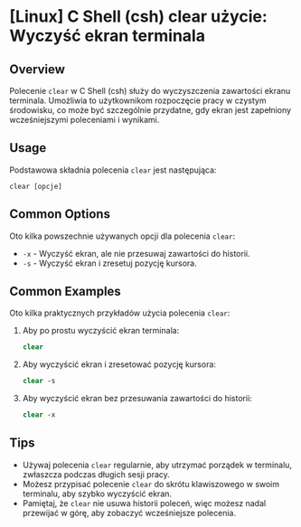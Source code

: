 # [Linux] C Shell (csh) clear użycie: Wyczyść ekran terminala

## Overview
Polecenie `clear` w C Shell (csh) służy do wyczyszczenia zawartości ekranu terminala. Umożliwia to użytkownikom rozpoczęcie pracy w czystym środowisku, co może być szczególnie przydatne, gdy ekran jest zapełniony wcześniejszymi poleceniami i wynikami.

## Usage
Podstawowa składnia polecenia `clear` jest następująca:

```
clear [opcje]
```

## Common Options
Oto kilka powszechnie używanych opcji dla polecenia `clear`:

- `-x` - Wyczyść ekran, ale nie przesuwaj zawartości do historii.
- `-s` - Wyczyść ekran i zresetuj pozycję kursora.

## Common Examples
Oto kilka praktycznych przykładów użycia polecenia `clear`:

1. Aby po prostu wyczyścić ekran terminala:
   ```csh
   clear
   ```

2. Aby wyczyścić ekran i zresetować pozycję kursora:
   ```csh
   clear -s
   ```

3. Aby wyczyścić ekran bez przesuwania zawartości do historii:
   ```csh
   clear -x
   ```

## Tips
- Używaj polecenia `clear` regularnie, aby utrzymać porządek w terminalu, zwłaszcza podczas długich sesji pracy.
- Możesz przypisać polecenie `clear` do skrótu klawiszowego w swoim terminalu, aby szybko wyczyścić ekran.
- Pamiętaj, że `clear` nie usuwa historii poleceń, więc możesz nadal przewijać w górę, aby zobaczyć wcześniejsze polecenia.